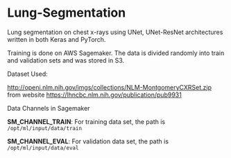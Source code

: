 # Lung-Segmentation
Lung segmentation on chest x-rays using UNet, UNet-ResNet architectures written in both Keras and PyTorch.

Training is done on AWS Sagemaker. The data is divided randomly into train and validation sets and was stored in S3. 

Dataset Used:

http://openi.nlm.nih.gov/imgs/collections/NLM-MontgomeryCXRSet.zip from website https://lhncbc.nlm.nih.gov/publication/pub9931

Data Channels in Sagemaker

<b>SM_CHANNEL_TRAIN</b>: For training data set, the path is `/opt/ml/input/data/train`

<b>SM_CHANNEL_EVAL</b>: For validation data set, the path is `/opt/ml/input/data/eval`

